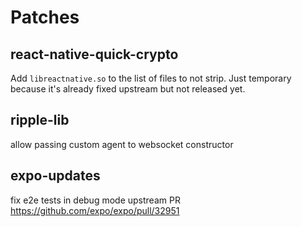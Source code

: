 # Patches

## react-native-quick-crypto

Add `libreactnative.so` to the list of files to not strip. Just temporary because it's already fixed upstream but not released yet.

## ripple-lib

allow passing custom agent to websocket constructor

## expo-updates

fix e2e tests in debug mode
upstream PR https://github.com/expo/expo/pull/32951
